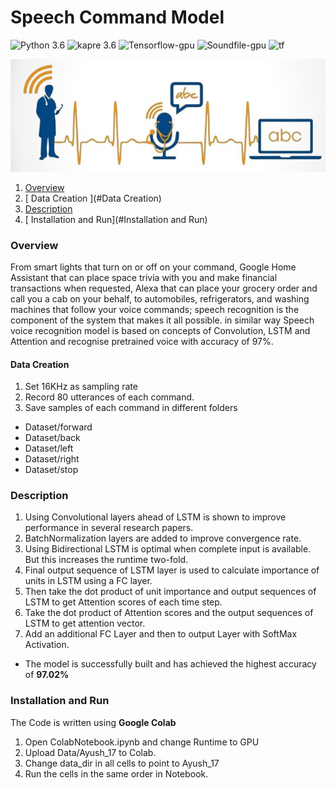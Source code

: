 # Speech Command Model
![Python 3.6](https://img.shields.io/badge/Python-3.6-brightgreen.svg) ![kapre 3.6](https://img.shields.io/badge/Kapre-0.1.7-blue.svg) ![Tensorflow-gpu](https://img.shields.io/badge/Library-Scikit_Learn-orange.svg) ![Soundfile-gpu](https://img.shields.io/badge/Library-Soundfile-yellow.svg) ![tf](https://img.shields.io/badge/Tensorflow-2.2.0-red.svg)

![Speech voice Recognition Header](https://github.com/ayushkesh/speech/blob/master/a.jpg)

1. [ Overview ](#overview)
2. [ Data Creation ](#Data Creation)
3. [ Description ](#Description)
4. [ Installation and Run](#Installation and Run)


<a name="overview"></a>
### Overview
From smart lights that turn on or off on your command, Google Home Assistant that can place space trivia 
with you and make financial transactions when requested, Alexa that can place your grocery order and call you 
a cab on your behalf, to automobiles, refrigerators, and washing machines that follow your voice commands; speech recognition 
is the component of the system that makes it all possible. in similar way Speech voice recognition model is based on
concepts of Convolution, LSTM and Attention and recognise pretrained voice with accuracy of 97%.

#### Data Creation
1. Set 16KHz as sampling rate
2. Record 80 utterances of each command.
3. Save samples of each command in different folders
- Dataset/forward
- Dataset/back
- Dataset/left
- Dataset/right
- Dataset/stop



### Description
1. Using Convolutional layers ahead of LSTM is
shown to improve performance in several research papers.
2. BatchNormalization layers are added to improve convergence rate.
3. Using Bidirectional LSTM is optimal when
complete input is available. But this increases
the runtime two-fold.
4. Final output sequence of LSTM layer is used to
calculate importance of units in LSTM using a
FC layer.
5. Then take the dot product of unit importance
and output sequences of LSTM to get Attention scores of each time step.
6. Take the dot product of Attention scores and
the output sequences of LSTM to get attention
vector.
7. Add an additional FC Layer and then to output
Layer with SoftMax Activation.
- The model is successfully built and has achieved the highest accuracy of __97.02%__

### Installation and Run
The Code is written using  __Google Colab__
1. Open ColabNotebook.ipynb and change Runtime to GPU
2.  Upload Data/Ayush_17 to Colab.
4.  Change data_dir in all cells to point to Ayush_17
5.  Run the cells in the same order in Notebook.
